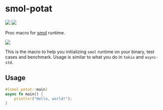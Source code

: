 # smol-potat

[![][crates-badge]][crates-url] ![][license-badge]

[crates-badge]: https://img.shields.io/crates/v/smol-potat
[crates-url]: https://crates.io/crates/smol-potat
[license-badge]: https://img.shields.io/crates/l/smol-potat

Proc macro for [smol](https://crates.io/crates/smol) runtime.

![](https://i.redd.it/arnr6d62b9p21.jpg)

This is the macro to help you initializing `smol` runtime on your binary, test cases and benchmark.
Usage is similar to what you do in `tokio` and `async-std`.

## Usage

```rust
#[smol_potat::main]
async fn main() {
    println!("Hello, world!");
}
```
